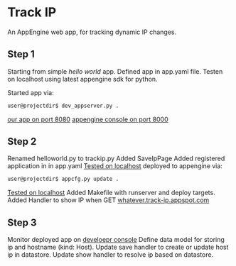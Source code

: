 # Track IP

An AppEngine web app, for tracking dynamic IP changes.

## Step 1

Starting from simple *hello world* app.
Defined app in app.yaml file.
Testen on localhost using latest appengine sdk for python.

Started app via:
```sh
user@projectdir$ dev_appserver.py .
```

[our app on port 8080](http://localhost:8080/)
[appengine console on port 8000](http://localhost:8000/)

## Step 2

Renamed helloworld.py to trackip.py
Added SaveIpPage
Added registered application in in app.yaml
[Tested on localhost](http://localhost:8080/ip/save/myhostname/123-secrt-code-xyz)
deployed to appengine via:
```sh
user@projectdir$ appcfg.py update .
```
[Tested on localhost](http://track-ip.appspot.com/ip/save/myhostname/123-secrt-code-xyz)
Added Makefile with runserver and deploy targets.
Added Handler to show IP when GET [whatever.track-ip.appspot.com](http://whatever.track-ip.appspot.com/)

## Step 3

Monitor deployed app on [develoepr console](https://console.developers.google.com/project/track-ip/)
Define data model for storing ip and hostname (kind: Host).
Update save handler to create or update host ip in datastore.
Update show handler to resolve ip based on datastore.
